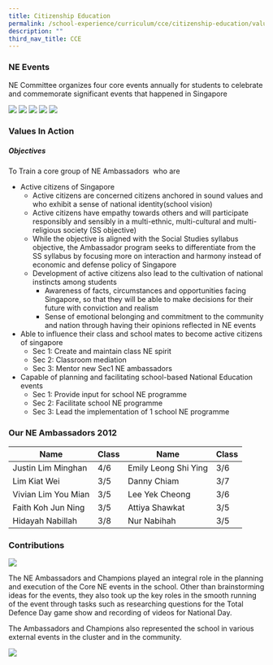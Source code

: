 ```yaml
---
title: Citizenship Education
permalink: /school-experience/curriculum/cce/citizenship-education/values-in-action/
description: ""
third_nav_title: CCE
---
```

### **NE Events**

NE Committee organizes four core events annually for students to celebrate and commemorate significant events that happened in Singapore

![](/images/cce7.jpg)
![](/images/cce8.jpg)
![](/images/cce9.jpg)
![](/images/cce10.jpg)
![](/images/cce11.jpg)


### **Values In Action**

##### Objectives

To Train a core group of NE Ambassadors  who are

*   Active citizens of Singapore
    *   Active citizens are concerned citizens anchored in sound values and who exhibit a sense of national identity(school vision)
    *   Active citizens have empathy towards others and will participate responsibly and sensibly in a multi-ethnic, multi-cultural and multi-religious society (SS objective)
    *   While the objective is aligned with the Social Studies syllabus objective, the Ambassador program seeks to differentiate from the SS syllabus by focusing more on interaction and harmony instead of economic and defense policy of Singapore
    *   Development of active citizens also lead to the cultivation of national instincts among students
        *   Awareness of facts, circumstances and opportunities facing Singapore, so that they will be able to make decisions for their future with conviction and realism
        *   Sense of emotional belonging and commitment to the community and nation through having their opinions reflected in NE events
*   Able to influence their class and school mates to become active citizens of singapore
    *   Sec 1: Create and maintain class NE spirit
    *   Sec 2: Classroom mediation
    *   Sec 3: Mentor new Sec1 NE ambassadors
*   Capable of planning and facilitating school-based National Education events
    *   Sec 1: Provide input for school NE programme
    *   Sec 2: Facilitate school NE programme
    *   Sec 3: Lead the implementation of 1 school NE programme

### Our NE Ambassadors 2012



| Name 	| Class 	| Name 	| Class 	|
|---	|---	|---	|---	|
| Justin Lim Minghan 	|  4/6 	|  Emily Leong Shi Ying 	| 3/6 	|
| Lim Kiat Wei 	|  3/5 	|  Danny Chiam 	| 3/7 	|
| Vivian Lim You Mian 	|  3/5 	|  Lee Yek Cheong 	| 3/6 	|
| Faith Koh Jun Ning 	|  3/5 	|  Attiya Shawkat 	| 3/5 	|
| Hidayah Nabillah 	|  3/8 	|  Nur Nabihah 	| 3/5 	|


### Contributions

![](/images/2012_NE_Ambassadors_and_Champions_1.jpg)

The NE Ambassadors and Champions played an integral role in the planning and execution of the Core NE events in the school. Other than brainstorming ideas for the events, they also took up the key roles in the smooth running of the event through tasks such as researching questions for the Total Defence Day game show and recording of videos for National Day.

The Ambassadors and Champions also represented the school in various external events in the cluster and in the community.

![](/images/2012_NE_Ambassadors_and_Champions_2.jpg)